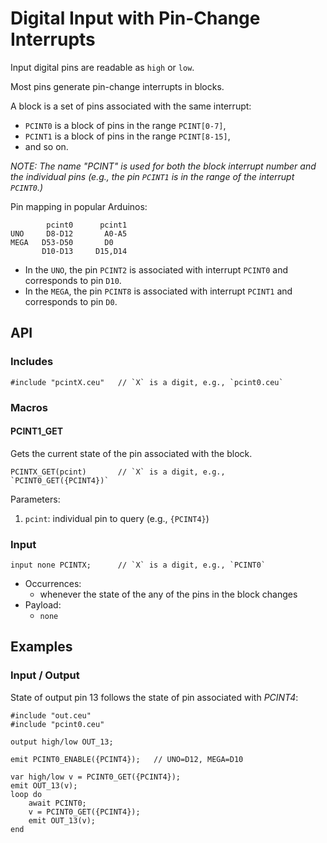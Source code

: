 # Digital Input with Pin-Change Interrupts

Input digital pins are readable as `high` or `low`.

Most pins generate pin-change interrupts in blocks.

A block is a set of pins associated with the same interrupt:
- `PCINT0` is a block of pins in the range `PCINT[0-7]`,
- `PCINT1` is a block of pins in the range `PCINT[8-15]`,
- and so on.

*NOTE: The name "PCINT" is used for both the block interrupt number and the
individual pins (e.g., the pin `PCINT1` is in the range of the interrupt
`PCINT0`.)*

Pin mapping in popular Arduinos:

```
        pcint0      pcint1
UNO     D8-D12       A0-A5
MEGA   D53-D50       D0
       D10-D13     D15,D14
```

- In the `UNO`, the pin `PCINT2` is associated with interrupt `PCINT0` and
  corresponds to pin `D10`.
- In the `MEGA`, the pin `PCINT8` is associated with interrupt `PCINT1` and
  corresponds to pin `D0`.

## API

### Includes

```
#include "pcintX.ceu"   // `X` is a digit, e.g., `pcint0.ceu`
```

### Macros

#### PCINT1_GET

Gets the current state of the pin associated with the block.

```
PCINTX_GET(pcint)       // `X` is a digit, e.g., `PCINT0_GET({PCINT4})`
```

Parameters:

1. `pcint`: individual pin to query (e.g., `{PCINT4}`)

### Input

```
input none PCINTX;      // `X` is a digit, e.g., `PCINT0`
```

- Occurrences:
    - whenever the state of the any of the pins in the block changes
- Payload:
    - `none`

## Examples

### Input / Output

State of output pin 13 follows the state of pin associated with *PCINT4*:

```
#include "out.ceu"
#include "pcint0.ceu"

output high/low OUT_13;

emit PCINT0_ENABLE({PCINT4});   // UNO=D12, MEGA=D10

var high/low v = PCINT0_GET({PCINT4});
emit OUT_13(v);
loop do
    await PCINT0;
    v = PCINT0_GET({PCINT4});
    emit OUT_13(v);
end
```

